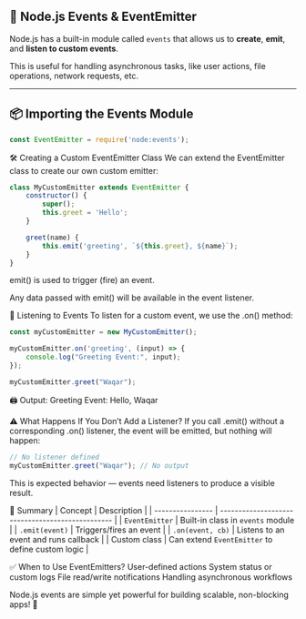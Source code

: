 ## 🔔 Node.js Events & EventEmitter

Node.js has a built-in module called `events` that allows us to **create**, **emit**, and **listen to custom events**.

This is useful for handling asynchronous tasks, like user actions, file operations, network requests, etc.

---

## 📦 Importing the Events Module

```js
const EventEmitter = require('node:events');
```

🛠 Creating a Custom EventEmitter Class
We can extend the EventEmitter class to create our own custom emitter:

```js
class MyCustomEmitter extends EventEmitter {
    constructor() {
        super();
        this.greet = 'Hello';
    }

    greet(name) {
        this.emit('greeting', `${this.greet}, ${name}`);
    }
}
```

emit() is used to trigger (fire) an event.

Any data passed with emit() will be available in the event listener.

🔁 Listening to Events
To listen for a custom event, we use the .on() method:
```js
const myCustomEmitter = new MyCustomEmitter();

myCustomEmitter.on('greeting', (input) => {
    console.log("Greeting Event:", input);
});

myCustomEmitter.greet("Waqar");
```

🖨 Output:
Greeting Event: Hello, Waqar

⚠️ What Happens If You Don’t Add a Listener?
If you call .emit() without a corresponding .on() listener, the event will be emitted, but nothing will happen:

```js
// No listener defined
myCustomEmitter.greet("Waqar"); // No output
```
This is expected behavior — events need listeners to produce a visible result.


🧠 Summary
| Concept          | Description                                      |
| ---------------- | ------------------------------------------------ |
| `EventEmitter`   | Built-in class in `events` module                |
| `.emit(event)`   | Triggers/fires an event                          |
| `.on(event, cb)` | Listens to an event and runs callback            |
| Custom class     | Can extend `EventEmitter` to define custom logic |


✅ When to Use EventEmitters?
User-defined actions
System status or custom logs
File read/write notifications
Handling asynchronous workflows

Node.js events are simple yet powerful for building scalable, non-blocking apps! 🚀